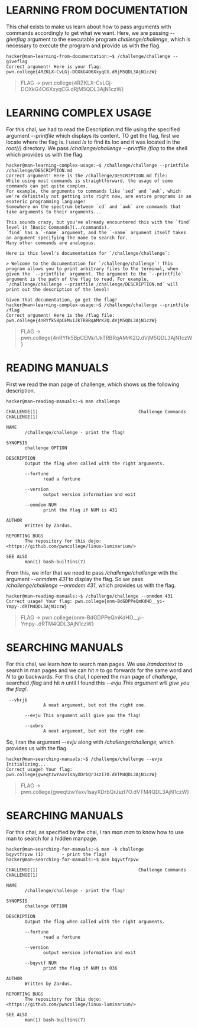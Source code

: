# LEARNING FROM DOCUMENTATION  
This chal exists to make us learn about how to pass arguments with commands accordingly to get what we want. Here, we are passing _--giveflag_ argument to the executable program _challenge/challenge_, which is necessary to execute the program and provide us with the flag.
```
hacker@man~learning-from-documentation:~$ /challenge/challenge --giveflag
Correct argument! Here is your flag:
pwn.college{4RZKLX-CvLGj-DOXkG4O6XxyqCG.dRjM5QDL3AjN1czW}
```
> FLAG -> pwn.college{4RZKLX-CvLGj-DOXkG4O6XxyqCG.dRjM5QDL3AjN1czW}

# LEARNING COMPLEX USAGE
For this chal, we had to read the Description.md file using the specified argument _--printfile_ which displays its content. TO get the flag, first we locate where the flag is. I used _ls_ to find its loc and it was located in the _root(/)_ directory. We pass _/challenge/challenge --printfile /flag_ to the shell which provides us with the flag.

```
hacker@man~learning-complex-usage:~$ /challenge/challenge --printfile /challenge/DESCRIPTION.md
Correct argument! Here is the /challenge/DESCRIPTION.md file:
While using most commands is straightforward, the usage of some commands can get quite complex.
For example, the arguments to commands like `sed` and `awk`, which we're definitely not getting into right now, are entire programs in an esoteric programming language!
Somewhere on the spectrum between `cd` and `awk` are commands that take arguments to their arguments...

This sounds crazy, but you've already encountered this with the `find` level in [Basic Commands](../commands).
`find` has a `-name` argument, and the `-name` argument itself takes an argument specifying the name to search for.
Many other commands are analogous.

Here is this level's documentation for `/challenge/challenge`:

> Welcome to the documentation for `/challenge/challenge`! This program allows you to print arbitrary files to the terminal, when given the `--printfile` argument. The argument to the `--printfile` argument is the path of the flag to read. For example, `/challenge/challenge --printfile /challenge/DESCRIPTION.md` will print out the description of the level!

Given that documentation, go get the flag!
hacker@man~learning-complex-usage:~$ /challenge/challenge --printfile /flag
Correct argument! Here is the /flag file:
pwn.college{4nRYfk5BpCEMu1JkTRBRqAMrK2Q.dVjM5QDL3AjN1czW}
```
> FLAG -> pwn.college{4nRYfk5BpCEMu1JkTRBRqAMrK2Q.dVjM5QDL3AjN1czW}

# READING MANUALS
First we read the man page of challenge, which shows us the following description.
```
hacker@man~reading-manuals:~$ man challenge

CHALLENGE(1)                                      Challenge Commands                                     CHALLENGE(1)

NAME
       /challenge/challenge - print the flag!

SYNOPSIS
       challenge OPTION

DESCRIPTION
       Output the flag when called with the right arguments.

       --fortune
              read a fortune

       --version
              output version information and exit

       --onmdem NUM
              print the flag if NUM is 431

AUTHOR
       Written by Zardus.

REPORTING BUGS
       The repository for this dojo: <https://github.com/pwncollege/linux-luminarium/>

SEE ALSO
       man(1) bash-builtins(7)
```
From this, we infer that we need to pass _/challenge/challenge_ with the argument _--onmdem 431_ to display the flag. So we pass _/challenge/challenge --onmdem 431_, which provides us with the flag.
```
hacker@man~reading-manuals:~$ /challenge/challenge --onmdem 431
Correct usage! Your flag: pwn.college{onm-BdGDPPeQmKdHO__yi-Ympy-.dRTM4QDL3AjN1czW}
```
> FLAG -> pwn.college{onm-BdGDPPeQmKdHO__yi-Ympy-.dRTM4QDL3AjN1czW}

# SEARCHING MANUALS
For this chal, we learn how to search man pages. We use _/randomtext_ to search in man pages and we can hit _n_ to go forwards for the same word and _N_ to go backwards. For this chal, I opened the man page of _challenge_, searched _/flag_ and hit _n_ until I found this _--evju This argument will give you the flag!_.

```
 --vhrjb
              A neat argument, but not the right one.

       --evju This argument will give you the flag!

       --sxbrs
              A neat argument, but not the right one.
```
So, I ran the argument _--evju_ along with _/challenge/challenge_, which provides us with the flag.
```
hacker@man~searching-manuals:~$ /challenge/challenge --evju
Initializing...
Correct usage! Your flag: pwn.college{gweqtzwYaxv1sayXDrbQrJszI7O.dVTM4QDL3AjN1czW}
```
> FLAG -> pwn.college{gweqtzwYaxv1sayXDrbQrJszI7O.dVTM4QDL3AjN1czW}

# SEARCHING MANUALS
For this chal, as specified by the chal, I ran _man man_ to know how to use man to search for a hidden manpage.
```
hacker@man~searching-for-manuals:~$ man -k challenge
bqyvtfrpvw (1)       - print the flag!
hacker@man~searching-for-manuals:~$ man bqyvtfrpvw

CHALLENGE(1)                                      Challenge Commands                                     CHALLENGE(1)

NAME
       /challenge/challenge - print the flag!

SYNOPSIS
       challenge OPTION

DESCRIPTION
       Output the flag when called with the right arguments.

       --fortune
              read a fortune

       --version
              output version information and exit

       --bqyvtf NUM
              print the flag if NUM is 036

AUTHOR
       Written by Zardus.

REPORTING BUGS
       The repository for this dojo: <https://github.com/pwncollege/linux-luminarium/>

SEE ALSO
       man(1) bash-builtins(7)
```
